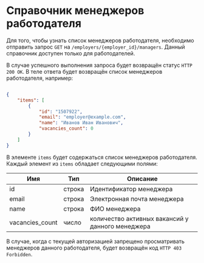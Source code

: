 # Справочник менеджеров работодателя

Для того, чтобы узнать список менеджеров работодателя, необходимо отправить запрос `GET` на `/employers/{employer_id}/managers`. Данный справочник доступен только для работодателей.

В случае успешного выполнения запроса будет возвращён статус `HTTP 200 OK`. В теле ответа будет возвращён список менеджеров работодателя, например:

```json

{
    "items": [
        {
            "id": "1507922", 
            "email": "employer@example.com", 
            "name": "Иванов Иван Иванович",
            "vacancies_count": 0
        }
    ]
}
```

В элементе `items` будет содержаться список менеджеров работодателя.
Каждый элемент из `items` обладает следующими полями:

 Имя | Тип | Описание
 --- | --- | ---
 id | строка | Идентификатор менеджера
 email | строка | Электронная почта менеджера
 name | строка | ФИО менеджера
 vacancies_count | число | количество активных вакансий у данного менеджера

В случае, когда с текущей авторизацией запрещено просматривать менеджеров данного работодателя, будет возвращён код `HTTP 403 Forbidden`.

